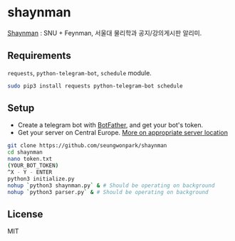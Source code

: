# shaynman
[Shaynman](http://t.me/ShaynmanBot) : SNU + Feynman, 서울대 물리학과 공지/강의게시판 알리미.

## Requirements
`requests`, `python-telegram-bot`, `schedule` module.
```bash
sudo pip3 install requests python-telegram-bot schedule
```

## Setup
- Create a telegram bot with [BotFather](http://t.me/BotFather), and get your bot's token.
- Get your server on Central Europe. [More on appropriate server location](https://github.com/python-telegram-bot/python-telegram-bot/wiki/Performance-Optimizations#server-location)

```bash
git clone https://github.com/seungwonpark/shaynman
cd shaynman
nano token.txt
(YOUR_BOT_TOKEN)
^X - Y - ENTER
python3 initialize.py
nohup `python3 shaynman.py` & # Should be operating on background
nohup `python3 parser.py` & # Should be operating on background
```

## License
MIT
